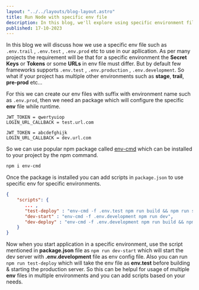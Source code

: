 ```yaml
---
layout: "../../layouts/blog-layout.astro"
title: Run Node with specific env file
description: In this blog, we'll explore using specific environment files like .env.trail or .env.test in our applications, along with scripting for management.
published: 17-10-2023
---
```


In this blog we will discuss how we use a specific env file such as `.env.trail` , `.env.test` , `.env.prod` etc to use in our apllication.
As per many projects the requirement will be that for a specific environment the **Secret Keys** or **Tokens** or some **URLs** in env file must differ. But by default few frameworks supports `.env.test` , `.env.production` , `.env.development`. So what if your project has multiple other environments such as **stage**, **trail**, **pre-prod** etc...

For this we can create our env files with suffix with environment name such as `.env.prod`, then we need an package which will configure the specific **env** file while runtime.

```bash:.env.test
JWT_TOKEN = qwertyuiop
LOGIN_URL_CALLBACK = test.url.com
```

```bash:.env.development
JWT_TOKEN = abcdefghijk
LOGIN_URL_CALLBACK = dev.url.com
```

So we can use popular npm package called <a href="https://www.npmjs.com/package/env-cmd" >env-cmd</a> which can be installed to your project by the npm command.

```bash
npm i env-cmd
```

Once the package is installed you can add scripts in `package.json` to use specific env for specific environments.

```json:package.json
{
    "scripts": {
       ... ,
       "test-deploy" : "env-cmd -f .env.test npm run build && npm run start",
       "dev-start" : "env-cmd -f .env.development npm run dev",
       "dev-deploy" : "env-cmd -f .env.development npm run build && npm run start"
    }
}
```

Now when you start application in a specific environment, use the script mentioned in **package.json** file as `npm run dev-start` which will start the dev server with **.env.development** file as env config file. Also you can run `npm run test-deploy` which will take the env file as **env.test** before building & starting the production server.
So this can be helpul for usage of multiple **env** files in multiple environments and you can add scripts based on your needs.
